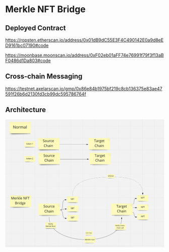 # Merkle NFT Bridge

## Deployed Contract

https://ropsten.etherscan.io/address/0x01dB9dC55E3F4C490142E0a9d8eED9161bc07190#code

https://moonbase.moonscan.io/address/0xF02eb01aFF74e76991f79f3f13aBF0486d1Da803#code

## Cross-chain Messaging

https://testnet.axelarscan.io/gmp/0x86e84b1975bf219c8cb136375e83ae47591f26b6d2130fd3cb99dc595786764f

## Architecture

![architecture](./packages/docs/architecture.png)
